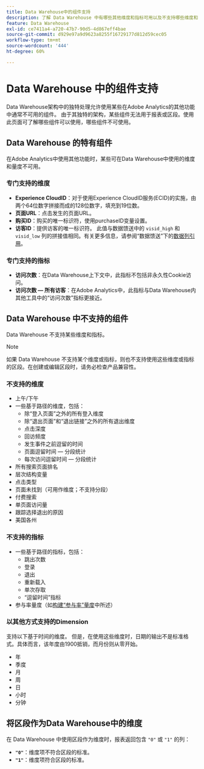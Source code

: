 ```yaml
---
title: Data Warehouse中的组件支持
description: 了解 Data Warehouse 中有哪些其他维度和指标可用以及不支持哪些维度和指标。
feature: Data Warehouse
exl-id: ce7411a4-a720-47b7-90d5-4d867eff4bae
source-git-commit: d929e97a9d9623a8255f16729177d812d59cec05
workflow-type: tm+mt
source-wordcount: '444'
ht-degree: 60%

---
```


# Data Warehouse 中的组件支持

Data Warehouse架构中的独特处理允许使用某些在Adobe Analytics的其他功能中通常不可用的组件。 由于其独特的架构，某些组件无法用于报表或区段。使用此页面可了解哪些组件可以使用，哪些组件不可使用。

## Data Warehouse 的特有组件

在Adobe Analytics中使用其他功能时，某些可在Data Warehouse中使用的维度和量度不可用。

### 专门支持的维度

* **Experience CloudID**：对于使用Experience CloudID服务(ECID)的实施，由两个64位数字拼接而成的128位数字，填充到19位数。
* **页面URL**：点击发生的页面URL。
* **购买ID**：购买的唯一标识符，使用purchaseID变量设置。
* **访客ID**：提供访客的唯一标识符。 此值与数据馈送中的 `visid_high` 和 `visid_low` 列的拼接值相同。有关更多信息，请参阅“数据馈送”下的[数据列引用](../analytics-data-feed/c-df-contents/datafeeds-reference.md)。

### 专门支持的指标

* **访问次数**：在Data Warehouse上下文中，此指标不包括非永久性Cookie访问。
* **访问次数 — 所有访客**：在Adobe Analytics中，此指标与Data Warehouse内其他工具中的“访问次数”指标更接近。

## Data Warehouse 中不支持的组件

Data Warehouse 不支持某些维度和指标。

>[!NOTE]
>
>如果 Data Warehouse 不支持某个维度或指标，则也不支持使用这些维度或指标的区段。在创建或编辑区段时，请务必检查产品兼容性。

### 不支持的维度

* 上午/下午
* 一些基于路径的维度，包括：
   * 除“登入页面”之外的所有登入维度
   * 除“退出页面”和“退出链接”之外的所有退出维度
   * 点击深度
   * 回访频度
   * 发生事件之前逗留的时间
   * 页面逗留时间 — 分段统计
   * 每次访问逗留时间 — 分段统计
* 所有搜索页面排名
* 层次结构变量
* 点击类型
* 页面未找到（可用作维度；不支持分段）
* 付费搜索
* 单页面访问量
* 跟踪选择退出的原因
* 美国各州

### 不支持的指标

* 一些基于路径的指标，包括：
   * 跳出次数
   * 登录
   * 退出
   * 重新载入
   * 单次存取
   * “逗留时间”指标
* 参与率量度（如[构建“参与率”量度](/help/components/c-calcmetrics/c-workflow/cm-workflow/c-build-metrics/participation-metric.md)中所述）

### 以其他方式支持的Dimension

支持以下基于时间的维度。 但是，在使用这些维度时，日期的输出不是标准格式。具体而言，该年度由1900抵销，而月份则从零开始。

* 年
* 季度
* 月
* 周
* 日
* 小时
* 分钟

## 将区段作为Data Warehouse中的维度

在 Data Warehouse 中使用区段作为维度时，报表返回包含 `"0"` 或 `"1"` 的列：

* **`"0"`**：维度项不符合区段的标准。
* **`"1"`**：维度项符合区段的标准。
